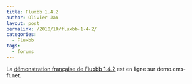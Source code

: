 ```yaml
---
title: Fluxbb 1.4.2
author: Olivier Jan
layout: post
permalink: /2010/10/fluxbb-1-4-2/
categories:
  - Fluxbb
tags:
  - forums
--- 
```


La [démonstration française de Fluxbb 1.4.2][1] est en ligne sur demo.cms-fr.net.

 [1]: /demo/fluxbb/